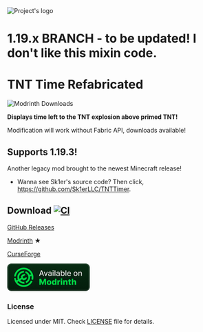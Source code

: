 <img src="assets/logo.png" width="256"  alt="Project's logo"/>

# 1.19.x BRANCH - to be updated! I don't like this mixin code.

# TNT Time Refabricated

![Modrinth Downloads](https://img.shields.io/modrinth/dt/tnttime?link=https%3A%2F%2Fmodrinth.com%2Fmod%2Ftnttime%2Fversions)

**Displays time left to the TNT explosion above primed TNT!**

Modification will work without Fabric API, downloads available!

## Supports 1.19.3!

Another legacy mod brought to the newest Minecraft release!

- Wanna see Sk1er's source code? Then click, https://github.com/Sk1erLLC/TNTTimer.

## Download [![CI](https://github.com/shateq/TNTTime/actions/workflows/gradle.yml/badge.svg)](https://github.com/shateq/TNTTime/actions)

[GitHub Releases](https://github.com/shateq/tnttime/releases)

[Modrinth](https://modrinth.com/mod/tnttime) ★

[CurseForge](https://www.curseforge.com/minecraft/mc-mods/tnttime)

[![Available on Modrinth](https://raw.githubusercontent.com/intergrav/devins-badges/v2/assets/cozy/available/modrinth_64h.png)](https://modrinth.com/mod/tnttime)

### License

Licensed under MIT. Check [LICENSE](LICENSE) file for details.
